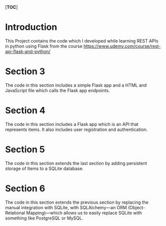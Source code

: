 [__TOC__]
# Introduction
This Project contains the code which I developed while learning REST APIs in python using Flask from the course https://www.udemy.com/course/rest-api-flask-and-python/

# Section 3

The code in this section includes a simple Flask app and a HTML and JavaScript file which calls the Flask app endpoints.

# Section 4

The code in this section includes a Flask app which is an API that represents items. It also includes user registration and authentication.

# Section 5

The code in this section extends the last section by adding persistent storage of Items to a SQLite database.

# Section 6

The code in this section extends the previous section by replacing the manual integration with SQLite, with SQLAlchemy—an ORM (Object-Relational Mapping)—which allows us to easily replace SQLite with something like PostgreSQL or MySQL.
